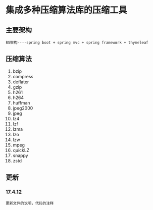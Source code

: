 # 集成多种压缩算法库的压缩工具
## 主要架构
    BS架构----spring boot + spring mvc + spring framework + thymeleaf
## 压缩算法
1. bzip
2. compress
3. deflater
4. gzip
5. h261
6. h264
7. huffman
8. jpeg2000
9. jpeg
10. lz4
11. lzf
12. lzma
13. lzo
14. lzw
15. mpeg
16. quickLZ
17. snappy
18. zstd

## 更新
### 17.4.12
    更新文件的说明，代码的注释
